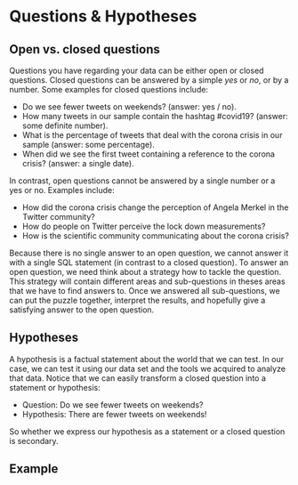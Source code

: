 # Questions & Hypotheses

## Open vs. closed questions

Questions you have regarding your data can be either open or closed questions. Closed questions can be answered by a simple _yes_ or _no_, or by a number. Some examples for closed questions include:

* Do we see fewer tweets on weekends? \(answer: yes / no\).
* How many tweets in our sample contain the hashtag \#covid19? \(answer: some definite number\).
* What is the percentage of tweets that deal with the corona crisis in our sample \(answer: some percentage\).
* When did we see the first tweet containing a reference to the corona crisis? \(answer: a single date\).

In contrast, open questions cannot be answered by a single number or a yes or no. Examples include:

* How did the corona crisis change the perception of Angela Merkel in the Twitter community?
* How do people on Twitter perceive the lock down measurements?
* How is the scientific community communicating about the corona crisis?

Because there is no single answer to an open question, we cannot answer it with a single SQL statement \(in contrast to a closed question\). To answer an open question, we need think about a strategy how to tackle the question. This strategy will contain different areas and sub-questions in theses areas that we have to find answers to. Once we answered all sub-questions, we can put the puzzle together, interpret the results, and hopefully give a satisfying answer to the open question.

## Hypotheses

A hypothesis is a factual statement about the world that we can test. In our case, we can test it using our data set and the tools we acquired to analyze that data. Notice that we can easily transform a closed question into a statement or hypothesis:

* Question: Do we see fewer tweets on weekends?
* Hypothesis: There are fewer tweets on weekends!

So whether we express our hypothesis as a statement or a closed question is secondary.

## Example





